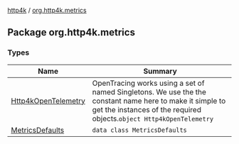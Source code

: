 [http4k](../index.md) / [org.http4k.metrics](./index.md)

## Package org.http4k.metrics

### Types

| Name | Summary |
|---|---|
| [Http4kOpenTelemetry](-http4k-open-telemetry/index.md) | OpenTracing works using a set of named Singletons. We use the the constant name here to make it simple to get the instances of the required objects.`object Http4kOpenTelemetry` |
| [MetricsDefaults](-metrics-defaults/index.md) | `data class MetricsDefaults` |
